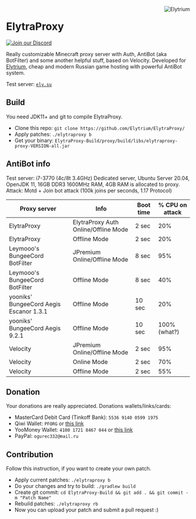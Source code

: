 <img src="https://elytrium.net/src/img/elytrium.webp" alt="Elytrium" align="right">

# ElytraProxy
[![Join our Discord](https://img.shields.io/discord/775778822334709780.svg?logo=discord&label=Discord)](https://ely.su/discord)

Really customizable Minecraft proxy server with Auth, AntiBot (aka BotFilter) and some another helpful stuff, based on Velocity. Developed for [Elytrium](https://elytrium.net/), cheap and modern Russian game hosting with powerful AntiBot system.

Test server: [``ely.su``](https://hotmc.ru/minecraft-server-203216)

## Build

You need JDK11+ and git to compile ElytraProxy.

- Clone this repo: ```git clone https://github.com/Elytrium/ElytraProxy/```
- Apply patches: ```./elytraproxy b```
- Get your binary: ```ElytraProxy-Build/proxy/build/libs/elytraproxy-proxy-VERSION-all.jar```

## AntiBot info

Test server: i7-3770 (4c/8t 3.4GHz) Dedicated server, Ubuntu Server 20.04, OpenJDK 11, 16GB DDR3 1600MHz RAM, 4GB RAM is allocated to proxy. <br>
Attack: Motd + Join bot attack (100k joins per seconds, 1.17 Protocol)

Proxy server | Info | Boot time | % CPU on attack
--- | --- | --- | ---
ElytraProxy | ElytraProxy Auth Online/Offline Mode | 2 sec | 20%
ElytraProxy | Offline Mode | 2 sec | 20%
Leymooo's BungeeCord BotFilter | JPremium Online/Offline Mode | 8 sec | 95%
Leymooo's BungeeCord BotFilter | Offline Mode | 8 sec | 40%
yooniks' BungeeCord Aegis Escanor 1.3.1 | Offline Mode | 10 sec | 20%
yooniks' BungeeCord Aegis 9.2.1 | Offline Mode | 10 sec | 100% (what?)
Velocity | JPremium Online/Offline Mode | 2 sec | 95% 
Velocity | Online Mode | 2 sec | 70% 
Velocity | Offline Mode | 2 sec | 55%

## Donation

Your donations are really appreciated. Donations wallets/links/cards:

- MasterCard Debit Card (Tinkoff Bank): ``5536 9140 0599 1975``
- Qiwi Wallet: ``PFORG`` or [this link](https://my.qiwi.com/form/Petr-YSpyiLt9c6)
- YooMoney Wallet: ``4100 1721 8467 044`` or [this link](https://yoomoney.ru/quickpay/shop-widget?writer=seller&targets=Donation&targets-hint=&default-sum=&button-text=11&payment-type-choice=on&mobile-payment-type-choice=on&hint=&successURL=&quickpay=shop&account=410017218467044)
- PayPal: ``ogurec332@mail.ru``

## Contribution

Follow this instruction, if you want to create your own patch.

- Apply current patches: ```./elytraproxy b```
- Do your changes and try to build: ```./gradlew build```
- Create git commit: ```cd ElytraProxy-Build && git add . && git commit -m "Patch Name"```
- Rebuild patches: ```./elytraproxy rb```
- Now you can upload your patch and submit a pull request :)
